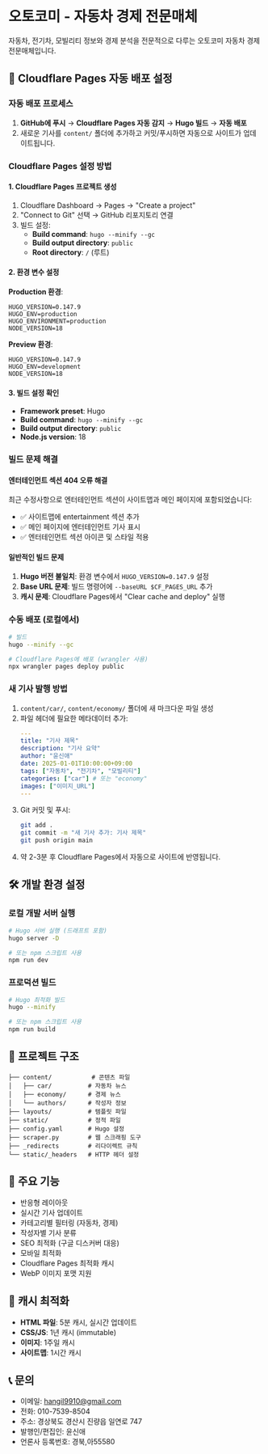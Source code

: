 # 오토코미 - 자동차 경제 전문매체

자동차, 전기차, 모빌리티 정보와 경제 분석을 전문적으로 다루는 오토코미 자동차 경제 전문매체입니다.

## 🚀 Cloudflare Pages 자동 배포 설정

### 자동 배포 프로세스
1. **GitHub에 푸시** → **Cloudflare Pages 자동 감지** → **Hugo 빌드** → **자동 배포**
2. 새로운 기사를 `content/` 폴더에 추가하고 커밋/푸시하면 자동으로 사이트가 업데이트됩니다.

### Cloudflare Pages 설정 방법

#### 1. Cloudflare Pages 프로젝트 생성
1. Cloudflare Dashboard → Pages → "Create a project"
2. "Connect to Git" 선택 → GitHub 리포지토리 연결
3. 빌드 설정:
   - **Build command**: `hugo --minify --gc`
   - **Build output directory**: `public`
   - **Root directory**: `/` (루트)

#### 2. 환경 변수 설정
**Production 환경**:
```
HUGO_VERSION=0.147.9
HUGO_ENV=production
HUGO_ENVIRONMENT=production
NODE_VERSION=18
```

**Preview 환경**:
```
HUGO_VERSION=0.147.9
HUGO_ENV=development
NODE_VERSION=18
```

#### 3. 빌드 설정 확인
- **Framework preset**: Hugo
- **Build command**: `hugo --minify --gc`
- **Build output directory**: `public`
- **Node.js version**: 18

### 빌드 문제 해결

#### 엔터테인먼트 섹션 404 오류 해결
최근 수정사항으로 엔터테인먼트 섹션이 사이트맵과 메인 페이지에 포함되었습니다:
- ✅ 사이트맵에 entertainment 섹션 추가
- ✅ 메인 페이지에 엔터테인먼트 기사 표시
- ✅ 엔터테인먼트 섹션 아이콘 및 스타일 적용

#### 일반적인 빌드 문제
1. **Hugo 버전 불일치**: 환경 변수에서 `HUGO_VERSION=0.147.9` 설정
2. **Base URL 문제**: 빌드 명령어에 `--baseURL $CF_PAGES_URL` 추가
3. **캐시 문제**: Cloudflare Pages에서 "Clear cache and deploy" 실행

### 수동 배포 (로컬에서)
```bash
# 빌드
hugo --minify --gc

# Cloudflare Pages에 배포 (wrangler 사용)
npx wrangler pages deploy public
```

### 새 기사 발행 방법
1. `content/car/`, `content/economy/` 폴더에 새 마크다운 파일 생성
2. 파일 헤더에 필요한 메타데이터 추가:
   ```yaml
   ---
   title: "기사 제목"
   description: "기사 요약"
   author: "윤신애"
   date: 2025-01-01T10:00:00+09:00
   tags: ["자동차", "전기차", "모빌리티"]
   categories: ["car"] # 또는 "economy"
   images: ["이미지_URL"]
   ---
   ```
3. Git 커밋 및 푸시:
   ```bash
   git add .
   git commit -m "새 기사 추가: 기사 제목"
   git push origin main
   ```
4. 약 2-3분 후 Cloudflare Pages에서 자동으로 사이트에 반영됩니다.

## 🛠️ 개발 환경 설정

### 로컬 개발 서버 실행
```bash
# Hugo 서버 실행 (드래프트 포함)
hugo server -D

# 또는 npm 스크립트 사용
npm run dev
```

### 프로덕션 빌드
```bash
# Hugo 최적화 빌드
hugo --minify

# 또는 npm 스크립트 사용
npm run build
```

## 📁 프로젝트 구조
```
├── content/           # 콘텐츠 파일
│   ├── car/          # 자동차 뉴스
│   ├── economy/      # 경제 뉴스
│   └── authors/      # 작성자 정보
├── layouts/          # 템플릿 파일
├── static/           # 정적 파일
├── config.yaml       # Hugo 설정
├── scraper.py        # 웹 스크래핑 도구
├── _redirects        # 리다이렉트 규칙
└── static/_headers   # HTTP 헤더 설정
```

## 🎯 주요 기능
- 반응형 레이아웃
- 실시간 기사 업데이트
- 카테고리별 필터링 (자동차, 경제)
- 작성자별 기사 분류
- SEO 최적화 (구글 디스커버 대응)
- 모바일 최적화
- Cloudflare Pages 최적화 캐시
- WebP 이미지 포맷 지원

## 🔧 캐시 최적화
- **HTML 파일**: 5분 캐시, 실시간 업데이트
- **CSS/JS**: 1년 캐시 (immutable)
- **이미지**: 1주일 캐시
- **사이트맵**: 1시간 캐시

## 📞 문의
- 이메일: hangil9910@gmail.com
- 전화: 010-7539-8504
- 주소: 경상북도 경산시 진량읍 일연로 747
- 발행인/편집인: 윤신애
- 언론사 등록번호: 경북,아55580 